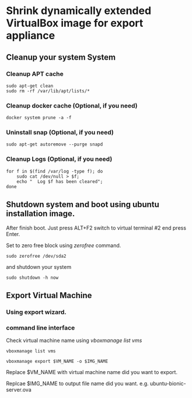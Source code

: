 # Shrink dynamically extended VirtualBox image for export appliance



## Cleanup your system System

### Cleanup APT cache
```
sudo apt-get clean
sudo rm -rf /var/lib/apt/lists/*
```

### Cleanup docker cache (Optional, if you need)
```
docker system prune -a -f
```

### Uninstall snap (Optional, if you need)

```
sudo apt-get autoremove --purge snapd 
```


### Cleanup Logs (Optional, if you need)

```
for f in $(find /var/log -type f); do 
    sudo cat /dev/null > $f;
    echo "  Log $f has been cleared";
done
```

## Shutdown system and boot using ubuntu installation image.

After finish boot. Just press ALT+F2 switch to virtual terminal #2 end press Enter.

Set to zero free block using *zerofree* command.
```
sudo zerofree /dev/sda2
```
and shutdown your system
```
sudo shutdown -h now
```

## Export Virtual Machine

### Using export wizard.



### command line interface

Check virtual machine name using *vboxmanage list vms*
```
vboxmanage list vms
```

```
vboxmanage export $VM_NAME -o $IMG_NAME
```

Replace $VM_NAME with virtual machine name did you want to export.

Replcae $IMG_NAME to output file name did you want. e.g. ubuntu-bionic-server.ova


<!--stackedit_data:
eyJoaXN0b3J5IjpbNjA5ODU5MzMyXX0=
-->
